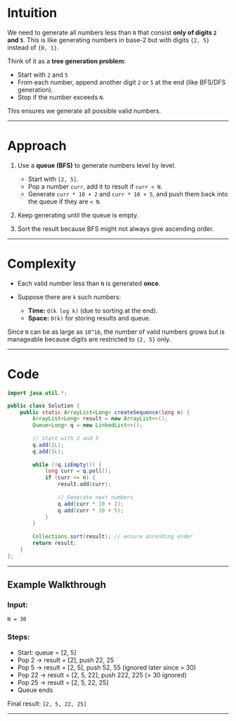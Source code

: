 # Intuition

We need to generate all numbers less than `N` that consist **only of digits `2` and `5`**.
This is like generating numbers in base-2 but with digits `{2, 5}` instead of `{0, 1}`.

Think of it as a **tree generation problem**:

* Start with `2` and `5`
* From each number, append another digit `2` or `5` at the end (like BFS/DFS generation).
* Stop if the number exceeds `N`.

This ensures we generate all possible valid numbers.

---

# Approach

1. Use a **queue (BFS)** to generate numbers level by level.

   * Start with `[2, 5]`.
   * Pop a number `curr`, add it to result if `curr < N`.
   * Generate `curr * 10 + 2` and `curr * 10 + 5`, and push them back into the queue if they are `< N`.
2. Keep generating until the queue is empty.
3. Sort the result because BFS might not always give ascending order.

---

# Complexity

* Each valid number less than `N` is generated **once**.
* Suppose there are `k` such numbers:

  * **Time:** `O(k log k)` (due to sorting at the end).
  * **Space:** `O(k)` for storing results and queue.

Since `N` can be as large as `10^16`, the number of valid numbers grows but is manageable because digits are restricted to `{2, 5}` only.

---
# Code

```java
import java.util.*;

public class Solution {
    public static ArrayList<Long> createSequence(long n) {
        ArrayList<Long> result = new ArrayList<>();
        Queue<Long> q = new LinkedList<>();
        
        // Start with 2 and 5
        q.add(2L);
        q.add(5L);
        
        while (!q.isEmpty()) {
            long curr = q.poll();
            if (curr <= n) {
                result.add(curr);
                
                // Generate next numbers
                q.add(curr * 10 + 2);
                q.add(curr * 10 + 5);
            }
        }
        
        Collections.sort(result); // ensure ascending order
        return result;
    }
};

```

---

## Example Walkthrough

### Input:

```
N = 30
```

### Steps:

* Start: queue = [2, 5]
* Pop 2 → result = [2], push 22, 25
* Pop 5 → result = [2, 5], push 52, 55 (ignored later since > 30)
* Pop 22 → result = [2, 5, 22], push 222, 225 (> 30 ignored)
* Pop 25 → result = [2, 5, 22, 25]
* Queue ends

Final result: `[2, 5, 22, 25]`

---

